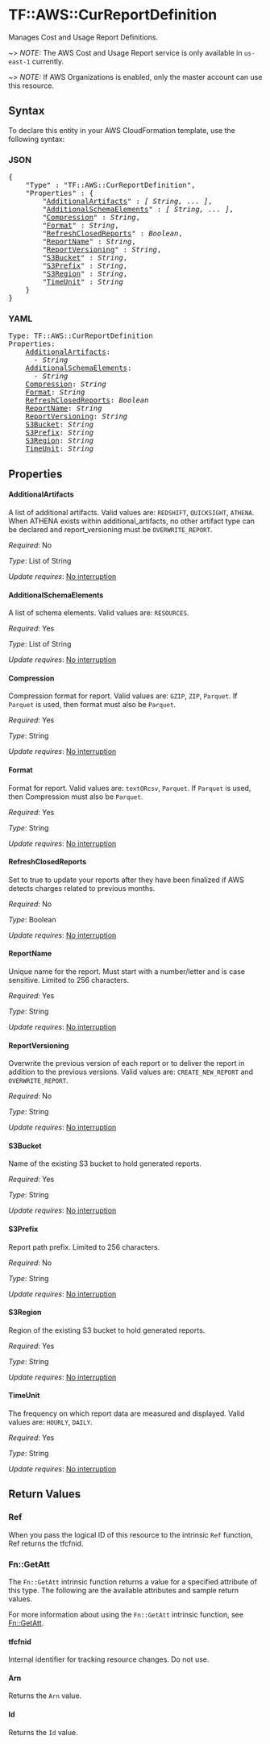 # TF::AWS::CurReportDefinition

Manages Cost and Usage Report Definitions.

~> *NOTE:* The AWS Cost and Usage Report service is only available in `us-east-1` currently.

~> *NOTE:* If AWS Organizations is enabled, only the master account can use this resource.

## Syntax

To declare this entity in your AWS CloudFormation template, use the following syntax:

### JSON

<pre>
{
    "Type" : "TF::AWS::CurReportDefinition",
    "Properties" : {
        "<a href="#additionalartifacts" title="AdditionalArtifacts">AdditionalArtifacts</a>" : <i>[ String, ... ]</i>,
        "<a href="#additionalschemaelements" title="AdditionalSchemaElements">AdditionalSchemaElements</a>" : <i>[ String, ... ]</i>,
        "<a href="#compression" title="Compression">Compression</a>" : <i>String</i>,
        "<a href="#format" title="Format">Format</a>" : <i>String</i>,
        "<a href="#refreshclosedreports" title="RefreshClosedReports">RefreshClosedReports</a>" : <i>Boolean</i>,
        "<a href="#reportname" title="ReportName">ReportName</a>" : <i>String</i>,
        "<a href="#reportversioning" title="ReportVersioning">ReportVersioning</a>" : <i>String</i>,
        "<a href="#s3bucket" title="S3Bucket">S3Bucket</a>" : <i>String</i>,
        "<a href="#s3prefix" title="S3Prefix">S3Prefix</a>" : <i>String</i>,
        "<a href="#s3region" title="S3Region">S3Region</a>" : <i>String</i>,
        "<a href="#timeunit" title="TimeUnit">TimeUnit</a>" : <i>String</i>
    }
}
</pre>

### YAML

<pre>
Type: TF::AWS::CurReportDefinition
Properties:
    <a href="#additionalartifacts" title="AdditionalArtifacts">AdditionalArtifacts</a>: <i>
      - String</i>
    <a href="#additionalschemaelements" title="AdditionalSchemaElements">AdditionalSchemaElements</a>: <i>
      - String</i>
    <a href="#compression" title="Compression">Compression</a>: <i>String</i>
    <a href="#format" title="Format">Format</a>: <i>String</i>
    <a href="#refreshclosedreports" title="RefreshClosedReports">RefreshClosedReports</a>: <i>Boolean</i>
    <a href="#reportname" title="ReportName">ReportName</a>: <i>String</i>
    <a href="#reportversioning" title="ReportVersioning">ReportVersioning</a>: <i>String</i>
    <a href="#s3bucket" title="S3Bucket">S3Bucket</a>: <i>String</i>
    <a href="#s3prefix" title="S3Prefix">S3Prefix</a>: <i>String</i>
    <a href="#s3region" title="S3Region">S3Region</a>: <i>String</i>
    <a href="#timeunit" title="TimeUnit">TimeUnit</a>: <i>String</i>
</pre>

## Properties

#### AdditionalArtifacts

A list of additional artifacts. Valid values are: `REDSHIFT`, `QUICKSIGHT`, `ATHENA`. When ATHENA exists within additional_artifacts, no other artifact type can be declared and report_versioning must be `OVERWRITE_REPORT`.

_Required_: No

_Type_: List of String

_Update requires_: [No interruption](https://docs.aws.amazon.com/AWSCloudFormation/latest/UserGuide/using-cfn-updating-stacks-update-behaviors.html#update-no-interrupt)

#### AdditionalSchemaElements

A list of schema elements. Valid values are: `RESOURCES`.

_Required_: Yes

_Type_: List of String

_Update requires_: [No interruption](https://docs.aws.amazon.com/AWSCloudFormation/latest/UserGuide/using-cfn-updating-stacks-update-behaviors.html#update-no-interrupt)

#### Compression

Compression format for report. Valid values are: `GZIP`, `ZIP`, `Parquet`. If `Parquet` is used, then format must also be `Parquet`.

_Required_: Yes

_Type_: String

_Update requires_: [No interruption](https://docs.aws.amazon.com/AWSCloudFormation/latest/UserGuide/using-cfn-updating-stacks-update-behaviors.html#update-no-interrupt)

#### Format

Format for report. Valid values are: `textORcsv`, `Parquet`. If `Parquet` is used, then Compression must also be `Parquet`.

_Required_: Yes

_Type_: String

_Update requires_: [No interruption](https://docs.aws.amazon.com/AWSCloudFormation/latest/UserGuide/using-cfn-updating-stacks-update-behaviors.html#update-no-interrupt)

#### RefreshClosedReports

Set to true to update your reports after they have been finalized if AWS detects charges related to previous months.

_Required_: No

_Type_: Boolean

_Update requires_: [No interruption](https://docs.aws.amazon.com/AWSCloudFormation/latest/UserGuide/using-cfn-updating-stacks-update-behaviors.html#update-no-interrupt)

#### ReportName

Unique name for the report. Must start with a number/letter and is case sensitive. Limited to 256 characters.

_Required_: Yes

_Type_: String

_Update requires_: [No interruption](https://docs.aws.amazon.com/AWSCloudFormation/latest/UserGuide/using-cfn-updating-stacks-update-behaviors.html#update-no-interrupt)

#### ReportVersioning

Overwrite the previous version of each report or to deliver the report in addition to the previous versions. Valid values are: `CREATE_NEW_REPORT` and `OVERWRITE_REPORT`.

_Required_: No

_Type_: String

_Update requires_: [No interruption](https://docs.aws.amazon.com/AWSCloudFormation/latest/UserGuide/using-cfn-updating-stacks-update-behaviors.html#update-no-interrupt)

#### S3Bucket

Name of the existing S3 bucket to hold generated reports.

_Required_: Yes

_Type_: String

_Update requires_: [No interruption](https://docs.aws.amazon.com/AWSCloudFormation/latest/UserGuide/using-cfn-updating-stacks-update-behaviors.html#update-no-interrupt)

#### S3Prefix

Report path prefix. Limited to 256 characters.

_Required_: No

_Type_: String

_Update requires_: [No interruption](https://docs.aws.amazon.com/AWSCloudFormation/latest/UserGuide/using-cfn-updating-stacks-update-behaviors.html#update-no-interrupt)

#### S3Region

Region of the existing S3 bucket to hold generated reports.

_Required_: Yes

_Type_: String

_Update requires_: [No interruption](https://docs.aws.amazon.com/AWSCloudFormation/latest/UserGuide/using-cfn-updating-stacks-update-behaviors.html#update-no-interrupt)

#### TimeUnit

The frequency on which report data are measured and displayed.  Valid values are: `HOURLY`, `DAILY`.

_Required_: Yes

_Type_: String

_Update requires_: [No interruption](https://docs.aws.amazon.com/AWSCloudFormation/latest/UserGuide/using-cfn-updating-stacks-update-behaviors.html#update-no-interrupt)

## Return Values

### Ref

When you pass the logical ID of this resource to the intrinsic `Ref` function, Ref returns the tfcfnid.

### Fn::GetAtt

The `Fn::GetAtt` intrinsic function returns a value for a specified attribute of this type. The following are the available attributes and sample return values.

For more information about using the `Fn::GetAtt` intrinsic function, see [Fn::GetAtt](https://docs.aws.amazon.com/AWSCloudFormation/latest/UserGuide/intrinsic-function-reference-getatt.html).

#### tfcfnid

Internal identifier for tracking resource changes. Do not use.

#### Arn

Returns the <code>Arn</code> value.

#### Id

Returns the <code>Id</code> value.

